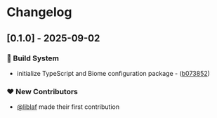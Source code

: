 # Changelog

## [0.1.0] - 2025-09-02

### 👷 Build System

- initialize TypeScript and Biome configuration package - ([b073852](https://github.com/liblaf/ts-config/commit/b07385200211e36fc889ce04a27faa0004359bbd))

### ❤️ New Contributors

- [@liblaf](https://github.com/liblaf) made their first contribution
